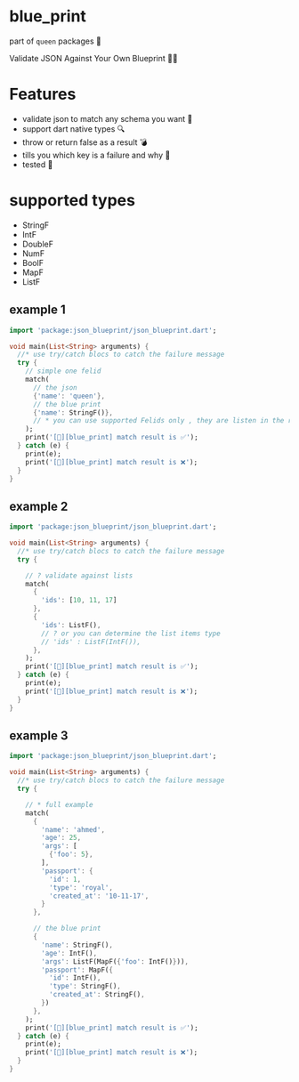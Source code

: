 # blue_print

part of `queen` packages 👑

Validate JSON Against Your Own Blueprint 👑🧬

# Features

- validate json to match any schema you want 🌟
- support dart native types 🔍
- throw or return false as a result 💣
- tills you which key is a failure and why 💪
- tested 🧪

# supported types

- StringF
- IntF
- DoubleF
- NumF
- BoolF
- MapF
- ListF

## example 1

```dart
import 'package:json_blueprint/json_blueprint.dart';

void main(List<String> arguments) {
  //* use try/catch blocs to catch the failure message
  try {
    // simple one felid
    match(
      // the json
      {'name': 'queen'},
      // the blue print
      {'name': StringF()},
      // * you can use supported Felids only , they are listen in the readme.md file
    );
    print('[👑][blue_print] match result is ✅');
  } catch (e) {
    print(e);
    print('[👑][blue_print] match result is ❌');
  }
}

```

## example 2

```dart
import 'package:json_blueprint/json_blueprint.dart';

void main(List<String> arguments) {
  //* use try/catch blocs to catch the failure message
  try {

    // ? validate against lists
    match(
      {
        'ids': [10, 11, 17]
      },
      {
        'ids': ListF(),
        // ? or you can determine the list items type
        // 'ids' : ListF(IntF()),
      },
    );
    print('[👑][blue_print] match result is ✅');
  } catch (e) {
    print(e);
    print('[👑][blue_print] match result is ❌');
  }
}

```

## example 3

```dart
import 'package:json_blueprint/json_blueprint.dart';

void main(List<String> arguments) {
  //* use try/catch blocs to catch the failure message
  try {

    // * full example
    match(
      {
        'name': 'ahmed',
        'age': 25,
        'args': [
          {'foo': 5},
        ],
        'passport': {
          'id': 1,
          'type': 'royal',
          'created_at': '10-11-17',
        }
      },

      // the blue print
      {
        'name': StringF(),
        'age': IntF(),
        'args': ListF(MapF({'foo': IntF()})),
        'passport': MapF({
          'id': IntF(),
          'type': StringF(),
          'created_at': StringF(),
        })
      },
    );
    print('[👑][blue_print] match result is ✅');
  } catch (e) {
    print(e);
    print('[👑][blue_print] match result is ❌');
  }
}

```
